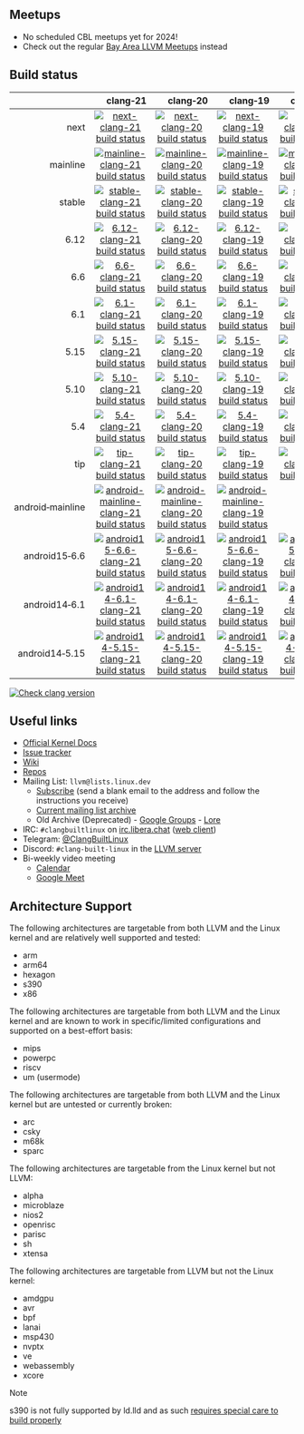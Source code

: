 ## Meetups
- No scheduled CBL meetups yet for 2024!
- Check out the regular <a href="https://www.meetup.com/llvm-bay-area-social/">Bay Area LLVM Meetups</a> instead

## Build status

|     | &nbsp;&nbsp;&nbsp;&nbsp;&nbsp;clang&#8209;21 | &nbsp;&nbsp;&nbsp;&nbsp;&nbsp;clang&#8209;20 | &nbsp;&nbsp;&nbsp;&nbsp;&nbsp;clang&#8209;19 | &nbsp;&nbsp;&nbsp;&nbsp;&nbsp;clang&#8209;18 | &nbsp;&nbsp;&nbsp;&nbsp;&nbsp;clang&#8209;17 | &nbsp;&nbsp;&nbsp;&nbsp;&nbsp;clang&#8209;16 | &nbsp;&nbsp;&nbsp;&nbsp;&nbsp;clang&#8209;15 | &nbsp;&nbsp;&nbsp;&nbsp;&nbsp;clang&#8209;14 | &nbsp;&nbsp;&nbsp;&nbsp;&nbsp;clang&#8209;13 | &nbsp;&nbsp;&nbsp;&nbsp;&nbsp;clang&#8209;12 | &nbsp;&nbsp;&nbsp;&nbsp;&nbsp;clang&#8209;11 | clang&#8209;android |
| ---: | :---: | :---: | :---: | :---: | :---: | :---: | :---: | :---: | :---: | :---: | :---: | :---: |
| next | [![next-clang-21 build status](https://kernel.outflux.net/cbl/badges/next-clang-21.svg)](https://github.com/clangbuiltlinux/continuous-integration2/actions/workflows/next-clang-21.yml) | [![next-clang-20 build status](https://kernel.outflux.net/cbl/badges/next-clang-20.svg)](https://github.com/clangbuiltlinux/continuous-integration2/actions/workflows/next-clang-20.yml) | [![next-clang-19 build status](https://kernel.outflux.net/cbl/badges/next-clang-19.svg)](https://github.com/clangbuiltlinux/continuous-integration2/actions/workflows/next-clang-19.yml) | [![next-clang-18 build status](https://kernel.outflux.net/cbl/badges/next-clang-18.svg)](https://github.com/clangbuiltlinux/continuous-integration2/actions/workflows/next-clang-18.yml) | [![next-clang-17 build status](https://kernel.outflux.net/cbl/badges/next-clang-17.svg)](https://github.com/clangbuiltlinux/continuous-integration2/actions/workflows/next-clang-17.yml) | [![next-clang-16 build status](https://kernel.outflux.net/cbl/badges/next-clang-16.svg)](https://github.com/clangbuiltlinux/continuous-integration2/actions/workflows/next-clang-16.yml) | [![next-clang-15 build status](https://kernel.outflux.net/cbl/badges/next-clang-15.svg)](https://github.com/clangbuiltlinux/continuous-integration2/actions/workflows/next-clang-15.yml) | [![next-clang-14 build status](https://kernel.outflux.net/cbl/badges/next-clang-14.svg)](https://github.com/clangbuiltlinux/continuous-integration2/actions/workflows/next-clang-14.yml) | [![next-clang-13 build status](https://kernel.outflux.net/cbl/badges/next-clang-13.svg)](https://github.com/clangbuiltlinux/continuous-integration2/actions/workflows/next-clang-13.yml) |     |     | [![next-clang-android build status](https://kernel.outflux.net/cbl/badges/next-clang-android.svg)](https://github.com/clangbuiltlinux/continuous-integration2/actions/workflows/next-clang-android.yml) |
| mainline | [![mainline-clang-21 build status](https://kernel.outflux.net/cbl/badges/mainline-clang-21.svg)](https://github.com/clangbuiltlinux/continuous-integration2/actions/workflows/mainline-clang-21.yml) | [![mainline-clang-20 build status](https://kernel.outflux.net/cbl/badges/mainline-clang-20.svg)](https://github.com/clangbuiltlinux/continuous-integration2/actions/workflows/mainline-clang-20.yml) | [![mainline-clang-19 build status](https://kernel.outflux.net/cbl/badges/mainline-clang-19.svg)](https://github.com/clangbuiltlinux/continuous-integration2/actions/workflows/mainline-clang-19.yml) | [![mainline-clang-18 build status](https://kernel.outflux.net/cbl/badges/mainline-clang-18.svg)](https://github.com/clangbuiltlinux/continuous-integration2/actions/workflows/mainline-clang-18.yml) | [![mainline-clang-17 build status](https://kernel.outflux.net/cbl/badges/mainline-clang-17.svg)](https://github.com/clangbuiltlinux/continuous-integration2/actions/workflows/mainline-clang-17.yml) | [![mainline-clang-16 build status](https://kernel.outflux.net/cbl/badges/mainline-clang-16.svg)](https://github.com/clangbuiltlinux/continuous-integration2/actions/workflows/mainline-clang-16.yml) | [![mainline-clang-15 build status](https://kernel.outflux.net/cbl/badges/mainline-clang-15.svg)](https://github.com/clangbuiltlinux/continuous-integration2/actions/workflows/mainline-clang-15.yml) | [![mainline-clang-14 build status](https://kernel.outflux.net/cbl/badges/mainline-clang-14.svg)](https://github.com/clangbuiltlinux/continuous-integration2/actions/workflows/mainline-clang-14.yml) | [![mainline-clang-13 build status](https://kernel.outflux.net/cbl/badges/mainline-clang-13.svg)](https://github.com/clangbuiltlinux/continuous-integration2/actions/workflows/mainline-clang-13.yml) |     |     |     |
| stable | [![stable-clang-21 build status](https://kernel.outflux.net/cbl/badges/stable-clang-21.svg)](https://github.com/clangbuiltlinux/continuous-integration2/actions/workflows/stable-clang-21.yml) | [![stable-clang-20 build status](https://kernel.outflux.net/cbl/badges/stable-clang-20.svg)](https://github.com/clangbuiltlinux/continuous-integration2/actions/workflows/stable-clang-20.yml) | [![stable-clang-19 build status](https://kernel.outflux.net/cbl/badges/stable-clang-19.svg)](https://github.com/clangbuiltlinux/continuous-integration2/actions/workflows/stable-clang-19.yml) | [![stable-clang-18 build status](https://kernel.outflux.net/cbl/badges/stable-clang-18.svg)](https://github.com/clangbuiltlinux/continuous-integration2/actions/workflows/stable-clang-18.yml) | [![stable-clang-17 build status](https://kernel.outflux.net/cbl/badges/stable-clang-17.svg)](https://github.com/clangbuiltlinux/continuous-integration2/actions/workflows/stable-clang-17.yml) | [![stable-clang-16 build status](https://kernel.outflux.net/cbl/badges/stable-clang-16.svg)](https://github.com/clangbuiltlinux/continuous-integration2/actions/workflows/stable-clang-16.yml) | [![stable-clang-15 build status](https://kernel.outflux.net/cbl/badges/stable-clang-15.svg)](https://github.com/clangbuiltlinux/continuous-integration2/actions/workflows/stable-clang-15.yml) | [![stable-clang-14 build status](https://kernel.outflux.net/cbl/badges/stable-clang-14.svg)](https://github.com/clangbuiltlinux/continuous-integration2/actions/workflows/stable-clang-14.yml) | [![stable-clang-13 build status](https://kernel.outflux.net/cbl/badges/stable-clang-13.svg)](https://github.com/clangbuiltlinux/continuous-integration2/actions/workflows/stable-clang-13.yml) |     |     |     |
| 6.12 | [![6.12-clang-21 build status](https://kernel.outflux.net/cbl/badges/6.12-clang-21.svg)](https://github.com/clangbuiltlinux/continuous-integration2/actions/workflows/6.12-clang-21.yml) | [![6.12-clang-20 build status](https://kernel.outflux.net/cbl/badges/6.12-clang-20.svg)](https://github.com/clangbuiltlinux/continuous-integration2/actions/workflows/6.12-clang-20.yml) | [![6.12-clang-19 build status](https://kernel.outflux.net/cbl/badges/6.12-clang-19.svg)](https://github.com/clangbuiltlinux/continuous-integration2/actions/workflows/6.12-clang-19.yml) | [![6.12-clang-18 build status](https://kernel.outflux.net/cbl/badges/6.12-clang-18.svg)](https://github.com/clangbuiltlinux/continuous-integration2/actions/workflows/6.12-clang-18.yml) | [![6.12-clang-17 build status](https://kernel.outflux.net/cbl/badges/6.12-clang-17.svg)](https://github.com/clangbuiltlinux/continuous-integration2/actions/workflows/6.12-clang-17.yml) | [![6.12-clang-16 build status](https://kernel.outflux.net/cbl/badges/6.12-clang-16.svg)](https://github.com/clangbuiltlinux/continuous-integration2/actions/workflows/6.12-clang-16.yml) | [![6.12-clang-15 build status](https://kernel.outflux.net/cbl/badges/6.12-clang-15.svg)](https://github.com/clangbuiltlinux/continuous-integration2/actions/workflows/6.12-clang-15.yml) | [![6.12-clang-14 build status](https://kernel.outflux.net/cbl/badges/6.12-clang-14.svg)](https://github.com/clangbuiltlinux/continuous-integration2/actions/workflows/6.12-clang-14.yml) | [![6.12-clang-13 build status](https://kernel.outflux.net/cbl/badges/6.12-clang-13.svg)](https://github.com/clangbuiltlinux/continuous-integration2/actions/workflows/6.12-clang-13.yml) |     |     |     |
| 6.6 | [![6.6-clang-21 build status](https://kernel.outflux.net/cbl/badges/6.6-clang-21.svg)](https://github.com/clangbuiltlinux/continuous-integration2/actions/workflows/6.6-clang-21.yml) | [![6.6-clang-20 build status](https://kernel.outflux.net/cbl/badges/6.6-clang-20.svg)](https://github.com/clangbuiltlinux/continuous-integration2/actions/workflows/6.6-clang-20.yml) | [![6.6-clang-19 build status](https://kernel.outflux.net/cbl/badges/6.6-clang-19.svg)](https://github.com/clangbuiltlinux/continuous-integration2/actions/workflows/6.6-clang-19.yml) | [![6.6-clang-18 build status](https://kernel.outflux.net/cbl/badges/6.6-clang-18.svg)](https://github.com/clangbuiltlinux/continuous-integration2/actions/workflows/6.6-clang-18.yml) | [![6.6-clang-17 build status](https://kernel.outflux.net/cbl/badges/6.6-clang-17.svg)](https://github.com/clangbuiltlinux/continuous-integration2/actions/workflows/6.6-clang-17.yml) | [![6.6-clang-16 build status](https://kernel.outflux.net/cbl/badges/6.6-clang-16.svg)](https://github.com/clangbuiltlinux/continuous-integration2/actions/workflows/6.6-clang-16.yml) | [![6.6-clang-15 build status](https://kernel.outflux.net/cbl/badges/6.6-clang-15.svg)](https://github.com/clangbuiltlinux/continuous-integration2/actions/workflows/6.6-clang-15.yml) | [![6.6-clang-14 build status](https://kernel.outflux.net/cbl/badges/6.6-clang-14.svg)](https://github.com/clangbuiltlinux/continuous-integration2/actions/workflows/6.6-clang-14.yml) | [![6.6-clang-13 build status](https://kernel.outflux.net/cbl/badges/6.6-clang-13.svg)](https://github.com/clangbuiltlinux/continuous-integration2/actions/workflows/6.6-clang-13.yml) | [![6.6-clang-12 build status](https://kernel.outflux.net/cbl/badges/6.6-clang-12.svg)](https://github.com/clangbuiltlinux/continuous-integration2/actions/workflows/6.6-clang-12.yml) | [![6.6-clang-11 build status](https://kernel.outflux.net/cbl/badges/6.6-clang-11.svg)](https://github.com/clangbuiltlinux/continuous-integration2/actions/workflows/6.6-clang-11.yml) |     |
| 6.1 | [![6.1-clang-21 build status](https://kernel.outflux.net/cbl/badges/6.1-clang-21.svg)](https://github.com/clangbuiltlinux/continuous-integration2/actions/workflows/6.1-clang-21.yml) | [![6.1-clang-20 build status](https://kernel.outflux.net/cbl/badges/6.1-clang-20.svg)](https://github.com/clangbuiltlinux/continuous-integration2/actions/workflows/6.1-clang-20.yml) | [![6.1-clang-19 build status](https://kernel.outflux.net/cbl/badges/6.1-clang-19.svg)](https://github.com/clangbuiltlinux/continuous-integration2/actions/workflows/6.1-clang-19.yml) | [![6.1-clang-18 build status](https://kernel.outflux.net/cbl/badges/6.1-clang-18.svg)](https://github.com/clangbuiltlinux/continuous-integration2/actions/workflows/6.1-clang-18.yml) | [![6.1-clang-17 build status](https://kernel.outflux.net/cbl/badges/6.1-clang-17.svg)](https://github.com/clangbuiltlinux/continuous-integration2/actions/workflows/6.1-clang-17.yml) | [![6.1-clang-16 build status](https://kernel.outflux.net/cbl/badges/6.1-clang-16.svg)](https://github.com/clangbuiltlinux/continuous-integration2/actions/workflows/6.1-clang-16.yml) | [![6.1-clang-15 build status](https://kernel.outflux.net/cbl/badges/6.1-clang-15.svg)](https://github.com/clangbuiltlinux/continuous-integration2/actions/workflows/6.1-clang-15.yml) | [![6.1-clang-14 build status](https://kernel.outflux.net/cbl/badges/6.1-clang-14.svg)](https://github.com/clangbuiltlinux/continuous-integration2/actions/workflows/6.1-clang-14.yml) | [![6.1-clang-13 build status](https://kernel.outflux.net/cbl/badges/6.1-clang-13.svg)](https://github.com/clangbuiltlinux/continuous-integration2/actions/workflows/6.1-clang-13.yml) | [![6.1-clang-12 build status](https://kernel.outflux.net/cbl/badges/6.1-clang-12.svg)](https://github.com/clangbuiltlinux/continuous-integration2/actions/workflows/6.1-clang-12.yml) | [![6.1-clang-11 build status](https://kernel.outflux.net/cbl/badges/6.1-clang-11.svg)](https://github.com/clangbuiltlinux/continuous-integration2/actions/workflows/6.1-clang-11.yml) |     |
| 5.15 | [![5.15-clang-21 build status](https://kernel.outflux.net/cbl/badges/5.15-clang-21.svg)](https://github.com/clangbuiltlinux/continuous-integration2/actions/workflows/5.15-clang-21.yml) | [![5.15-clang-20 build status](https://kernel.outflux.net/cbl/badges/5.15-clang-20.svg)](https://github.com/clangbuiltlinux/continuous-integration2/actions/workflows/5.15-clang-20.yml) | [![5.15-clang-19 build status](https://kernel.outflux.net/cbl/badges/5.15-clang-19.svg)](https://github.com/clangbuiltlinux/continuous-integration2/actions/workflows/5.15-clang-19.yml) | [![5.15-clang-18 build status](https://kernel.outflux.net/cbl/badges/5.15-clang-18.svg)](https://github.com/clangbuiltlinux/continuous-integration2/actions/workflows/5.15-clang-18.yml) | [![5.15-clang-17 build status](https://kernel.outflux.net/cbl/badges/5.15-clang-17.svg)](https://github.com/clangbuiltlinux/continuous-integration2/actions/workflows/5.15-clang-17.yml) | [![5.15-clang-16 build status](https://kernel.outflux.net/cbl/badges/5.15-clang-16.svg)](https://github.com/clangbuiltlinux/continuous-integration2/actions/workflows/5.15-clang-16.yml) | [![5.15-clang-15 build status](https://kernel.outflux.net/cbl/badges/5.15-clang-15.svg)](https://github.com/clangbuiltlinux/continuous-integration2/actions/workflows/5.15-clang-15.yml) | [![5.15-clang-14 build status](https://kernel.outflux.net/cbl/badges/5.15-clang-14.svg)](https://github.com/clangbuiltlinux/continuous-integration2/actions/workflows/5.15-clang-14.yml) | [![5.15-clang-13 build status](https://kernel.outflux.net/cbl/badges/5.15-clang-13.svg)](https://github.com/clangbuiltlinux/continuous-integration2/actions/workflows/5.15-clang-13.yml) | [![5.15-clang-12 build status](https://kernel.outflux.net/cbl/badges/5.15-clang-12.svg)](https://github.com/clangbuiltlinux/continuous-integration2/actions/workflows/5.15-clang-12.yml) | [![5.15-clang-11 build status](https://kernel.outflux.net/cbl/badges/5.15-clang-11.svg)](https://github.com/clangbuiltlinux/continuous-integration2/actions/workflows/5.15-clang-11.yml) |     |
| 5.10 | [![5.10-clang-21 build status](https://kernel.outflux.net/cbl/badges/5.10-clang-21.svg)](https://github.com/clangbuiltlinux/continuous-integration2/actions/workflows/5.10-clang-21.yml) | [![5.10-clang-20 build status](https://kernel.outflux.net/cbl/badges/5.10-clang-20.svg)](https://github.com/clangbuiltlinux/continuous-integration2/actions/workflows/5.10-clang-20.yml) | [![5.10-clang-19 build status](https://kernel.outflux.net/cbl/badges/5.10-clang-19.svg)](https://github.com/clangbuiltlinux/continuous-integration2/actions/workflows/5.10-clang-19.yml) | [![5.10-clang-18 build status](https://kernel.outflux.net/cbl/badges/5.10-clang-18.svg)](https://github.com/clangbuiltlinux/continuous-integration2/actions/workflows/5.10-clang-18.yml) | [![5.10-clang-17 build status](https://kernel.outflux.net/cbl/badges/5.10-clang-17.svg)](https://github.com/clangbuiltlinux/continuous-integration2/actions/workflows/5.10-clang-17.yml) | [![5.10-clang-16 build status](https://kernel.outflux.net/cbl/badges/5.10-clang-16.svg)](https://github.com/clangbuiltlinux/continuous-integration2/actions/workflows/5.10-clang-16.yml) | [![5.10-clang-15 build status](https://kernel.outflux.net/cbl/badges/5.10-clang-15.svg)](https://github.com/clangbuiltlinux/continuous-integration2/actions/workflows/5.10-clang-15.yml) | [![5.10-clang-14 build status](https://kernel.outflux.net/cbl/badges/5.10-clang-14.svg)](https://github.com/clangbuiltlinux/continuous-integration2/actions/workflows/5.10-clang-14.yml) | [![5.10-clang-13 build status](https://kernel.outflux.net/cbl/badges/5.10-clang-13.svg)](https://github.com/clangbuiltlinux/continuous-integration2/actions/workflows/5.10-clang-13.yml) | [![5.10-clang-12 build status](https://kernel.outflux.net/cbl/badges/5.10-clang-12.svg)](https://github.com/clangbuiltlinux/continuous-integration2/actions/workflows/5.10-clang-12.yml) | [![5.10-clang-11 build status](https://kernel.outflux.net/cbl/badges/5.10-clang-11.svg)](https://github.com/clangbuiltlinux/continuous-integration2/actions/workflows/5.10-clang-11.yml) |     |
| 5.4 | [![5.4-clang-21 build status](https://kernel.outflux.net/cbl/badges/5.4-clang-21.svg)](https://github.com/clangbuiltlinux/continuous-integration2/actions/workflows/5.4-clang-21.yml) | [![5.4-clang-20 build status](https://kernel.outflux.net/cbl/badges/5.4-clang-20.svg)](https://github.com/clangbuiltlinux/continuous-integration2/actions/workflows/5.4-clang-20.yml) | [![5.4-clang-19 build status](https://kernel.outflux.net/cbl/badges/5.4-clang-19.svg)](https://github.com/clangbuiltlinux/continuous-integration2/actions/workflows/5.4-clang-19.yml) | [![5.4-clang-18 build status](https://kernel.outflux.net/cbl/badges/5.4-clang-18.svg)](https://github.com/clangbuiltlinux/continuous-integration2/actions/workflows/5.4-clang-18.yml) | [![5.4-clang-17 build status](https://kernel.outflux.net/cbl/badges/5.4-clang-17.svg)](https://github.com/clangbuiltlinux/continuous-integration2/actions/workflows/5.4-clang-17.yml) | [![5.4-clang-16 build status](https://kernel.outflux.net/cbl/badges/5.4-clang-16.svg)](https://github.com/clangbuiltlinux/continuous-integration2/actions/workflows/5.4-clang-16.yml) | [![5.4-clang-15 build status](https://kernel.outflux.net/cbl/badges/5.4-clang-15.svg)](https://github.com/clangbuiltlinux/continuous-integration2/actions/workflows/5.4-clang-15.yml) | [![5.4-clang-14 build status](https://kernel.outflux.net/cbl/badges/5.4-clang-14.svg)](https://github.com/clangbuiltlinux/continuous-integration2/actions/workflows/5.4-clang-14.yml) | [![5.4-clang-13 build status](https://kernel.outflux.net/cbl/badges/5.4-clang-13.svg)](https://github.com/clangbuiltlinux/continuous-integration2/actions/workflows/5.4-clang-13.yml) |     |     |     |
| tip | [![tip-clang-21 build status](https://kernel.outflux.net/cbl/badges/tip-clang-21.svg)](https://github.com/clangbuiltlinux/continuous-integration2/actions/workflows/tip-clang-21.yml) | [![tip-clang-20 build status](https://kernel.outflux.net/cbl/badges/tip-clang-20.svg)](https://github.com/clangbuiltlinux/continuous-integration2/actions/workflows/tip-clang-20.yml) | [![tip-clang-19 build status](https://kernel.outflux.net/cbl/badges/tip-clang-19.svg)](https://github.com/clangbuiltlinux/continuous-integration2/actions/workflows/tip-clang-19.yml) | [![tip-clang-18 build status](https://kernel.outflux.net/cbl/badges/tip-clang-18.svg)](https://github.com/clangbuiltlinux/continuous-integration2/actions/workflows/tip-clang-18.yml) | [![tip-clang-17 build status](https://kernel.outflux.net/cbl/badges/tip-clang-17.svg)](https://github.com/clangbuiltlinux/continuous-integration2/actions/workflows/tip-clang-17.yml) | [![tip-clang-16 build status](https://kernel.outflux.net/cbl/badges/tip-clang-16.svg)](https://github.com/clangbuiltlinux/continuous-integration2/actions/workflows/tip-clang-16.yml) | [![tip-clang-15 build status](https://kernel.outflux.net/cbl/badges/tip-clang-15.svg)](https://github.com/clangbuiltlinux/continuous-integration2/actions/workflows/tip-clang-15.yml) |     |     |     |     |     |
| android&#8209;mainline | [![android-mainline-clang-21 build status](https://kernel.outflux.net/cbl/badges/android-mainline-clang-21.svg)](https://github.com/clangbuiltlinux/continuous-integration2/actions/workflows/android-mainline-clang-21.yml) | [![android-mainline-clang-20 build status](https://kernel.outflux.net/cbl/badges/android-mainline-clang-20.svg)](https://github.com/clangbuiltlinux/continuous-integration2/actions/workflows/android-mainline-clang-20.yml) | [![android-mainline-clang-19 build status](https://kernel.outflux.net/cbl/badges/android-mainline-clang-19.svg)](https://github.com/clangbuiltlinux/continuous-integration2/actions/workflows/android-mainline-clang-19.yml) |     |     |     |     |     |     |     |     |     |
| android15&#8209;6.6 | [![android15-6.6-clang-21 build status](https://kernel.outflux.net/cbl/badges/android15-6.6-clang-21.svg)](https://github.com/clangbuiltlinux/continuous-integration2/actions/workflows/android15-6.6-clang-21.yml) | [![android15-6.6-clang-20 build status](https://kernel.outflux.net/cbl/badges/android15-6.6-clang-20.svg)](https://github.com/clangbuiltlinux/continuous-integration2/actions/workflows/android15-6.6-clang-20.yml) | [![android15-6.6-clang-19 build status](https://kernel.outflux.net/cbl/badges/android15-6.6-clang-19.svg)](https://github.com/clangbuiltlinux/continuous-integration2/actions/workflows/android15-6.6-clang-19.yml) | [![android15-6.6-clang-18 build status](https://kernel.outflux.net/cbl/badges/android15-6.6-clang-18.svg)](https://github.com/clangbuiltlinux/continuous-integration2/actions/workflows/android15-6.6-clang-18.yml) |     |     |     |     |     |     |     |     |
| android14&#8209;6.1 | [![android14-6.1-clang-21 build status](https://kernel.outflux.net/cbl/badges/android14-6.1-clang-21.svg)](https://github.com/clangbuiltlinux/continuous-integration2/actions/workflows/android14-6.1-clang-21.yml) | [![android14-6.1-clang-20 build status](https://kernel.outflux.net/cbl/badges/android14-6.1-clang-20.svg)](https://github.com/clangbuiltlinux/continuous-integration2/actions/workflows/android14-6.1-clang-20.yml) | [![android14-6.1-clang-19 build status](https://kernel.outflux.net/cbl/badges/android14-6.1-clang-19.svg)](https://github.com/clangbuiltlinux/continuous-integration2/actions/workflows/android14-6.1-clang-19.yml) | [![android14-6.1-clang-18 build status](https://kernel.outflux.net/cbl/badges/android14-6.1-clang-18.svg)](https://github.com/clangbuiltlinux/continuous-integration2/actions/workflows/android14-6.1-clang-18.yml) | [![android14-6.1-clang-17 build status](https://kernel.outflux.net/cbl/badges/android14-6.1-clang-17.svg)](https://github.com/clangbuiltlinux/continuous-integration2/actions/workflows/android14-6.1-clang-17.yml) |     |     |     |     |     |     |     |
| android14&#8209;5.15 | [![android14-5.15-clang-21 build status](https://kernel.outflux.net/cbl/badges/android14-5.15-clang-21.svg)](https://github.com/clangbuiltlinux/continuous-integration2/actions/workflows/android14-5.15-clang-21.yml) | [![android14-5.15-clang-20 build status](https://kernel.outflux.net/cbl/badges/android14-5.15-clang-20.svg)](https://github.com/clangbuiltlinux/continuous-integration2/actions/workflows/android14-5.15-clang-20.yml) | [![android14-5.15-clang-19 build status](https://kernel.outflux.net/cbl/badges/android14-5.15-clang-19.svg)](https://github.com/clangbuiltlinux/continuous-integration2/actions/workflows/android14-5.15-clang-19.yml) | [![android14-5.15-clang-18 build status](https://kernel.outflux.net/cbl/badges/android14-5.15-clang-18.svg)](https://github.com/clangbuiltlinux/continuous-integration2/actions/workflows/android14-5.15-clang-18.yml) | [![android14-5.15-clang-17 build status](https://kernel.outflux.net/cbl/badges/android14-5.15-clang-17.svg)](https://github.com/clangbuiltlinux/continuous-integration2/actions/workflows/android14-5.15-clang-17.yml) |     |     |     |     |     |     |     |

[![Check clang version](https://github.com/clangbuiltlinux/continuous-integration2/actions/workflows/clang-version.yml/badge.svg)](https://github.com/clangbuiltlinux/continuous-integration2/actions/workflows/clang-version.yml)

## Useful links

- [Official Kernel Docs](https://www.kernel.org/doc/html/latest/kbuild/llvm.html)
- [Issue tracker](https://github.com/ClangBuiltLinux/linux/issues)
- [Wiki](https://github.com/ClangBuiltLinux/linux/wiki)
- [Repos](https://github.com/ClangBuiltLinux)
- Mailing List: `llvm@lists.linux.dev`
  - [Subscribe](mailto:llvm+subscribe@lists.linux.dev) (send a blank email to the address and follow the instructions you receive)
  - [Current mailing list archive](https://lore.kernel.org/llvm/)
  - Old Archive (Deprecated) - [Google Groups](https://groups.google.com/g/clang-built-linux) - [Lore](https://lore.kernel.org/all/?q=c:clang-built-linux@googlegroups.com+OR+t:clang-built-linux@googlegroups.com)
- IRC: `#clangbuiltlinux` on [irc.libera.chat](https://libera.chat/guides/connect) ([web client](https://web.libera.chat/?channel=#clangbuiltlinux))
- Telegram: [@ClangBuiltLinux](https://t.me/ClangBuiltLinux)
- Discord: `#clang-built-linux` in the [LLVM server](https://discord.gg/xS7Z362)
- Bi-weekly video meeting
  - [Calendar](https://calendar.google.com/calendar/embed?src=47005f8f50f21da6133d7239f3cb93d1624d2e1949963ea75dd86d5f2d5721e0%40group.calendar.google.com)
  - [Google Meet](https://meet.google.com/wrr-mxkn-hdo)

## Architecture Support

The following architectures are targetable from both LLVM and the Linux kernel
and are relatively well supported and tested:
* arm
* arm64
* hexagon
* s390
* x86

The following architectures are targetable from both LLVM and the Linux kernel
and are known to work in specific/limited configurations and supported on a
best-effort basis:
* mips
* powerpc
* riscv
* um (usermode)

The following architectures are targetable from both LLVM and the Linux kernel
but are untested or currently broken:
* arc
* csky
* m68k
* sparc

The following architectures are targetable from the Linux kernel but not LLVM:
* alpha
* microblaze
* nios2
* openrisc
* parisc
* sh
* xtensa

The following architectures are targetable from LLVM but not the Linux kernel:
* amdgpu
* avr
* bpf
* lanai
* msp430
* nvptx
* ve
* webassembly
* xcore

> [!NOTE]
> s390 is not fully supported by ld.lld and as such [requires special care to build properly](https://github.com/ClangBuiltLinux/linux/issues/1524)
